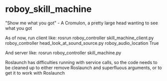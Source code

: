 # roboy_skill_machine
"Show me what you got" - A Cromulon, a pretty large head wanting to see what you got

As of now, run client like:
rosrun roboy_controller skill_machine_client.py roboy_controller head_look_at_sound_source.py roboy_audio_location True

And server like:
rosrun roboy_controller skill_machine.py

Roslaunch has difficulties running with service calls, so the code needs to be cleaned up to either remove Roslaunch and superfluous arguments, or to get it to work with Roslaunch
